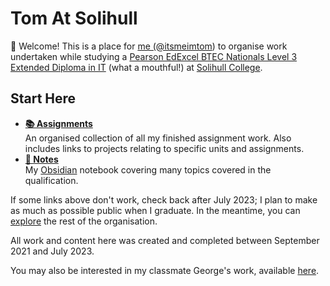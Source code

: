 # Tom At Solihull
👋 Welcome! This is a place for [me (@itsmeimtom](https://github.com/itsmeimtom)) to organise work undertaken while studying a [Pearson EdExcel BTEC Nationals Level 3 Extended Diploma in IT](https://qualifications.pearson.com/en/qualifications/btec-nationals/it-2010.html) (what a mouthful!) at [Solihull College](https://solihull.ac.uk).

## Start Here
- [**📚 Assignments**](https://github.com/tomatsolihull/assignments)  
   An organised collection of all my finished assignment work. Also includes links to projects relating to specific units and assignments.
- [**📝 Notes**](https://github.com/tomatsolihull/notes)  
   My [Obsidian](https://obsidian.md/) notebook covering many topics covered in the qualification.

If some links above don't work, check back after July 2023; I plan to make as much as possible public when I graduate. In the meantime, you can [explore](https://github.com/tomatsolihull) the rest of the organisation.

All work and content here was created and completed between September 2021 and July 2023. 

You may also be interested in my classmate George's work, available [here](https://github.com/georgeatsolihull).
